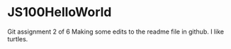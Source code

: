 # JS100HelloWorld
Git assignment 2 of 6
Making some edits to the readme file in github. I like turtles.

